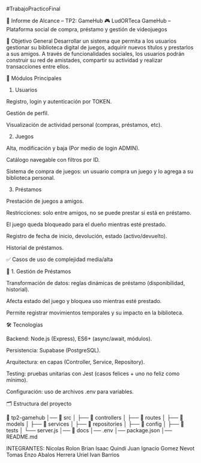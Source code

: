 #TrabajoPracticoFinal

📝 Informe de Alcance – TP2: GameHub
🎮 LudORTeca
GameHub – Plataforma social de compra, préstamo y gestión de videojuegos

🎯 Objetivo General
Desarrollar un sistema que permita a los usuarios gestionar su biblioteca digital de juegos, adquirir nuevos títulos y prestarlos a sus amigos. A través de funcionalidades sociales, los usuarios podrán construir su red de amistades, compartir su actividad y realizar transacciones entre ellos.

🔧 Módulos Principales

1. Usuarios

Registro, login y autenticación por TOKEN.

Gestión de perfil.

Visualización de actividad personal (compras, préstamos, etc).


2. Juegos
   
Alta, modificación y baja (Por medio de login ADMIN).

Catálogo navegable con filtros por ID.

Sistema de compra de juegos: un usuario compra un juego y lo agrega a su biblioteca personal.


3. Préstamos

Prestación de juegos a amigos.

Restricciones: solo entre amigos, no se puede prestar si está en préstamo.

El juego queda bloqueado para el dueño mientras esté prestado.

Registro de fecha de inicio, devolución, estado (activo/devuelto).

Historial de préstamos.



✅ Casos de uso de complejidad media/alta

🧩 1. Gestión de Préstamos

Transformación de datos: reglas dinámicas de préstamo (disponibilidad, historial).

Afecta estado del juego y bloquea uso mientras esté prestado.

Permite registrar movimientos temporales y su impacto en la biblioteca.



🛠️ Tecnologías

Backend: Node.js (Express), ES6+ (async/await, módulos).

Persistencia: Supabase (PostgreSQL).

Arquitectura: en capas (Controller, Service, Repository).


Testing: pruebas unitarias con Jest (casos felices + uno no feliz como mínimo).

Configuración: uso de archivos .env para variables.



🗂️ Estructura del proyecto

📁 tp2-gamehub
│── 📂 src
│   ├── 📂 controllers
│   ├── 📂 routes
│   ├── 📂 models
│   ├── 📂 services
│   ├── 📂 repositories
│   ├── 📂 config
│   ├── 📂 tests
│   └── server.js
│── 📂 docs
│── .env
│── package.json
│── README.md



INTEGRANTES: 
Nicolas Rolon
Brian Isaac Quindi
Juan Ignacio Gomez Nevot
Tomas Enzo Abalos Herrera
Uriel Ivan Barrios